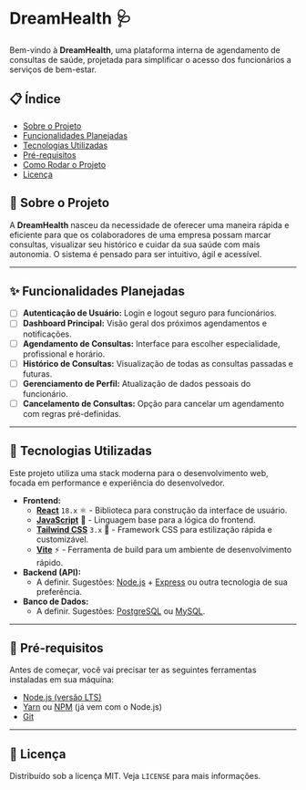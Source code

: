 # DreamHealth 🩺

Bem-vindo à **DreamHealth**, uma plataforma interna de agendamento de consultas de saúde, projetada para simplificar o acesso dos funcionários a serviços de bem-estar.

## 📋 Índice

-   [Sobre o Projeto](#sobre-o-projeto)
-   [Funcionalidades Planejadas](#funcionalidades-planejadas)
-   [Tecnologias Utilizadas](#tecnologias-utilizadas)
-   [Pré-requisitos](#pré-requisitos)
-   [Como Rodar o Projeto](#como-rodar-o-projeto)
-   [Licença](#licença)

## 🎯 Sobre o Projeto

A **DreamHealth** nasceu da necessidade de oferecer uma maneira rápida e eficiente para que os colaboradores de uma empresa possam marcar consultas, visualizar seu histórico e cuidar da sua saúde com mais autonomia. O sistema é pensado para ser intuitivo, ágil e acessível.

---

## ✨ Funcionalidades Planejadas

-   [ ] **Autenticação de Usuário:** Login e logout seguro para funcionários.
-   [ ] **Dashboard Principal:** Visão geral dos próximos agendamentos e notificações.
-   [ ] **Agendamento de Consultas:** Interface para escolher especialidade, profissional e horário.
-   [ ] **Histórico de Consultas:** Visualização de todas as consultas passadas e futuras.
-   [ ] **Gerenciamento de Perfil:** Atualização de dados pessoais do funcionário.
-   [ ] **Cancelamento de Consultas:** Opção para cancelar um agendamento com regras pré-definidas.

---

## 🚀 Tecnologias Utilizadas

Este projeto utiliza uma stack moderna para o desenvolvimento web, focada em performance e experiência do desenvolvedor.

-   **Frontend:**
    -   [**React**](https://react.dev/) `18.x` ⚛️ - Biblioteca para construção da interface de usuário.
    -   [**JavaScript**](https://developer.mozilla.org/pt-BR/docs/Web/JavaScript) 📜 - Linguagem base para a lógica do frontend.
    -   [**Tailwind CSS**](https://tailwindcss.com/) `3.x` 💨 - Framework CSS para estilização rápida e customizável.
    -   [**Vite**](https://vitejs.dev/) ⚡ - Ferramenta de build para um ambiente de desenvolvimento rápido.
-   **Backend (API):**
    -   A definir. Sugestões: [Node.js](https://nodejs.org/) + [Express](https://expressjs.com/pt-br/) ou outra tecnologia de sua preferência.
-   **Banco de Dados:**
    -   A definir. Sugestões: [PostgreSQL](https://www.postgresql.org/) ou [MySQL](https://www.mysql.com/).

---

## 🔧 Pré-requisitos

Antes de começar, você vai precisar ter as seguintes ferramentas instaladas em sua máquina:
-   [Node.js (versão LTS)](https://nodejs.org/en/)
-   [Yarn](https://classic.yarnpkg.com/en/docs/install) ou [NPM](https://www.npmjs.com/) (já vem com o Node.js)
-   [Git](https://git-scm.com/)

---



## 📜 Licença

Distribuído sob a licença MIT. Veja `LICENSE` para mais informações.




